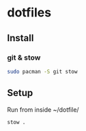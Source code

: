 # dotfiles

## Install
### git & stow
~~~bash
sudo pacman -S git stow
~~~

## Setup
Run from inside ~/dotfile/
~~~bash
stow .
~~~
